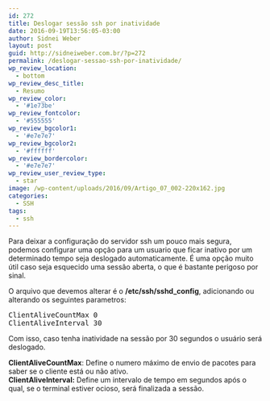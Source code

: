 ```yaml
---
id: 272
title: Deslogar sessão ssh por inatividade
date: 2016-09-19T13:56:05-03:00
author: Sidnei Weber
layout: post
guid: http://sidneiweber.com.br/?p=272
permalink: /deslogar-sessao-ssh-por-inatividade/
wp_review_location:
  - bottom
wp_review_desc_title:
  - Resumo
wp_review_color:
  - '#1e73be'
wp_review_fontcolor:
  - '#555555'
wp_review_bgcolor1:
  - '#e7e7e7'
wp_review_bgcolor2:
  - '#ffffff'
wp_review_bordercolor:
  - '#e7e7e7'
wp_review_user_review_type:
  - star
image: /wp-content/uploads/2016/09/Artigo_07_002-220x162.jpg
categories:
  - SSH
tags:
  - ssh
---
```

Para deixar a configuração do servidor ssh um pouco mais segura, podemos configurar uma opção para um usuario que ficar inativo por um determinado tempo seja deslogado automaticamente. É uma opção muito útil caso seja esquecido uma sessão aberta, o que é bastante perigoso por sinal.

O arquivo que devemos alterar é o **/etc/ssh/sshd_config**, adicionando ou alterando os seguintes parametros:

<pre class="lang:sh decode:true ">ClientAliveCountMax 0
ClientAliveInterval 30</pre>

Com isso, caso tenha inatividade na sessão por 30 segundos o usuário será deslogado.

**ClientAliveCountMax**: Define o numero máximo de envio de pacotes para saber se o cliente está ou não ativo.  
**ClientAliveInterval:** Define um intervalo de tempo em segundos após o qual, se o terminal estiver ocioso, será finalizada a sessão.